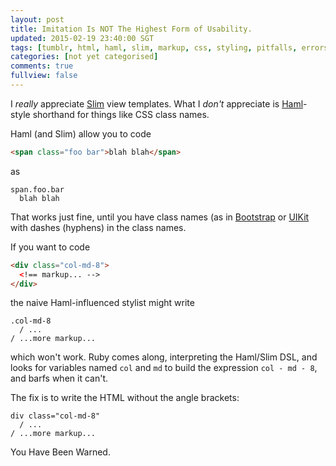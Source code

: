 ```yaml
---           
layout: post
title: Imitation Is NOT The Highest Form of Usability.
updated: 2015-02-19 23:40:00 SGT
tags: [tumblr, html, haml, slim, markup, css, styling, pitfalls, errors]
categories: [not yet categorised]
comments: true
fullview: false
---
```


I *really* appreciate [Slim](http://slim-lang.com) view templates. What I *don't* appreciate is [Haml](http://haml.info)-style shorthand for things like CSS class names.

Haml (and Slim) allow you to code

```html
<span class="foo bar">blah blah</span>
```

as

```haml
span.foo.bar
  blah blah
```

That works just fine, until you have class names (as in [Bootstrap](http://getbootstrap.com) or [UIKit](http://www.getuikit.com) with dashes (hyphens) in the class names.

If you want to code

```html
<div class="col-md-8">
  <!== markup... -->
</div>
```

the naive Haml-influenced stylist might write

```haml
.col-md-8
  / ...
/ ...more markup...
```

which won't work. Ruby comes along, interpreting the Haml/Slim DSL, and looks
for variables named `col` and `md` to build the expression `col - md - 8`, and
barfs when it can't.

The fix is to write the HTML without the angle brackets:

```haml
div class="col-md-8"
  / ...
/ ...more markup...
```

You Have Been Warned.
